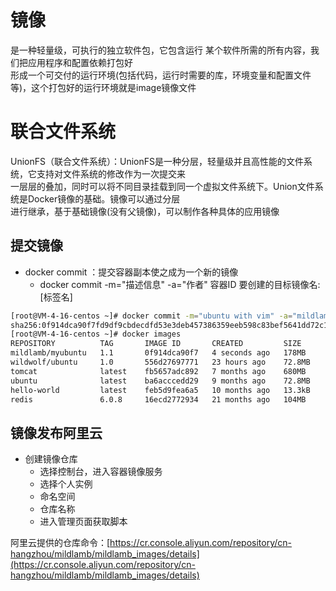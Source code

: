# 镜像
是一种轻量级，可执行的独立软件包，它包含运行 某个软件所需的所有内容，我们把应用程序和配置依赖打包好  
形成一个可交付的运行环境(包括代码，运行时需要的库，环境变量和配置文件等)，这个打包好的运行环境就是image镜像文件

# 联合文件系统
UnionFS（联合文件系统）：UnionFS是一种分层，轻量级并且高性能的文件系统，它支持对文件系统的修改作为一次提交来  
一层层的叠加，同时可以将不同目录挂载到同一个虚拟文件系统下。Union文件系统是Docker镜像的基础。镜像可以通过分层  
进行继承，基于基础镜像(没有父镜像)，可以制作各种具体的应用镜像

## 提交镜像
- docker commit ：提交容器副本使之成为一个新的镜像
  - docker commit -m="描述信息" -a="作者" 容器ID 要创建的目标镜像名:[标签名]

```bash
[root@VM-4-16-centos ~]# docker commit -m="ubuntu with vim" -a="mildlamb" d7ac9e461cfc mildlamb/myubuntu:1.1
sha256:0f914dca90f7fd9df9cbdecdfd53e3deb457386359eeb598c83bef5641dd72c1
[root@VM-4-16-centos ~]# docker images
REPOSITORY          TAG       IMAGE ID       CREATED         SIZE
mildlamb/myubuntu   1.1       0f914dca90f7   4 seconds ago   178MB
wildwolf/ubuntu     1.0       556d27697771   23 hours ago    72.8MB
tomcat              latest    fb5657adc892   7 months ago    680MB
ubuntu              latest    ba6acccedd29   9 months ago    72.8MB
hello-world         latest    feb5d9fea6a5   10 months ago   13.3kB
redis               6.0.8     16ecd2772934   21 months ago   104MB
```

## 镜像发布阿里云
- 创建镜像仓库
  - 选择控制台，进入容器镜像服务
  - 选择个人实例
  - 命名空间
  - 仓库名称
  - 进入管理页面获取脚本

阿里云提供的仓库命令：[https://cr.console.aliyun.com/repository/cn-hangzhou/mildlamb/mildlamb_images/details](https://cr.console.aliyun.com/repository/cn-hangzhou/mildlamb/mildlamb_images/details)

